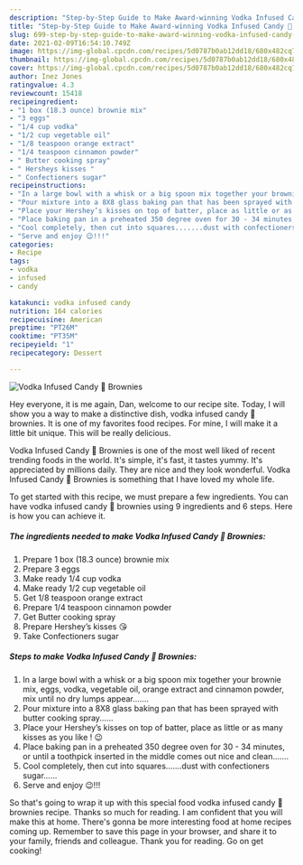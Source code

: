 ```yaml
---
description: "Step-by-Step Guide to Make Award-winning Vodka Infused Candy 🍬 Brownies"
title: "Step-by-Step Guide to Make Award-winning Vodka Infused Candy 🍬 Brownies"
slug: 699-step-by-step-guide-to-make-award-winning-vodka-infused-candy-brownies
date: 2021-02-09T16:54:10.749Z
image: https://img-global.cpcdn.com/recipes/5d0787b0ab12dd18/680x482cq70/vodka-infused-candy-🍬-brownies-recipe-main-photo.jpg
thumbnail: https://img-global.cpcdn.com/recipes/5d0787b0ab12dd18/680x482cq70/vodka-infused-candy-🍬-brownies-recipe-main-photo.jpg
cover: https://img-global.cpcdn.com/recipes/5d0787b0ab12dd18/680x482cq70/vodka-infused-candy-🍬-brownies-recipe-main-photo.jpg
author: Inez Jones
ratingvalue: 4.3
reviewcount: 15418
recipeingredient:
- "1 box (18.3 ounce) brownie mix"
- "3 eggs"
- "1/4 cup vodka"
- "1/2 cup vegetable oil"
- "1/8 teaspoon orange extract"
- "1/4 teaspoon cinnamon powder"
- " Butter cooking spray"
- " Hersheys kisses "
- " Confectioners sugar"
recipeinstructions:
- "In a large bowl with a whisk or a big spoon mix together your brownie mix, eggs, vodka, vegetable oil, orange extract and cinnamon powder, mix until no dry lumps appear......."
- "Pour mixture into a 8X8 glass baking pan that has been sprayed with butter cooking spray......"
- "Place your Hershey’s kisses on top of batter, place as little or as many kisses as you like ! 😉"
- "Place baking pan in a preheated 350 degree oven for 30 - 34 minutes, or until a toothpick inserted in the middle comes out nice and clean......."
- "Cool completely, then cut into squares.......dust with confectioners sugar......"
- "Serve and enjoy 😉!!!"
categories:
- Recipe
tags:
- vodka
- infused
- candy

katakunci: vodka infused candy 
nutrition: 164 calories
recipecuisine: American
preptime: "PT26M"
cooktime: "PT35M"
recipeyield: "1"
recipecategory: Dessert

---
```



![Vodka Infused Candy 🍬 Brownies](https://img-global.cpcdn.com/recipes/5d0787b0ab12dd18/680x482cq70/vodka-infused-candy-🍬-brownies-recipe-main-photo.jpg)

Hey everyone, it is me again, Dan, welcome to our recipe site. Today, I will show you a way to make a distinctive dish, vodka infused candy 🍬 brownies. It is one of my favorites food recipes. For mine, I will make it a little bit unique. This will be really delicious.

Vodka Infused Candy 🍬 Brownies is one of the most well liked of recent trending foods in the world. It's simple, it's fast, it tastes yummy. It's appreciated by millions daily. They are nice and they look wonderful. Vodka Infused Candy 🍬 Brownies is something that I have loved my whole life.




To get started with this recipe, we must prepare a few ingredients. You can have vodka infused candy 🍬 brownies using 9 ingredients and 6 steps. Here is how you can achieve it.

<!--inarticleads1-->

##### The ingredients needed to make Vodka Infused Candy 🍬 Brownies:

1. Prepare 1 box (18.3 ounce) brownie mix
1. Prepare 3 eggs
1. Make ready 1/4 cup vodka
1. Make ready 1/2 cup vegetable oil
1. Get 1/8 teaspoon orange extract
1. Prepare 1/4 teaspoon cinnamon powder
1. Get  Butter cooking spray
1. Prepare  Hershey’s kisses 😘
1. Take  Confectioners sugar




<!--inarticleads2-->

##### Steps to make Vodka Infused Candy 🍬 Brownies:

1. In a large bowl with a whisk or a big spoon mix together your brownie mix, eggs, vodka, vegetable oil, orange extract and cinnamon powder, mix until no dry lumps appear.......
1. Pour mixture into a 8X8 glass baking pan that has been sprayed with butter cooking spray......
1. Place your Hershey’s kisses on top of batter, place as little or as many kisses as you like ! 😉
1. Place baking pan in a preheated 350 degree oven for 30 - 34 minutes, or until a toothpick inserted in the middle comes out nice and clean.......
1. Cool completely, then cut into squares.......dust with confectioners sugar......
1. Serve and enjoy 😉!!!




So that's going to wrap it up with this special food vodka infused candy 🍬 brownies recipe. Thanks so much for reading. I am confident that you will make this at home. There's gonna be more interesting food at home recipes coming up. Remember to save this page in your browser, and share it to your family, friends and colleague. Thank you for reading. Go on get cooking!
